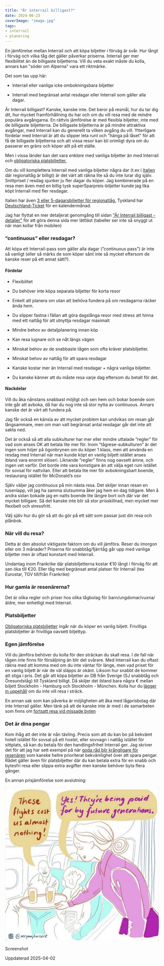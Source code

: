 ```yaml
---
title: "Är interrail billigast?"
date: 2024-06-23
coverImage: "image.jpg"
tags:
- interrail
- planering
---
```


En jämförelse mellan Interrail och att köpa biljetter i förväg är svår. Hur långt i förväg och vilka tåg det gäller påverkar priserna. Interrail ger mer flexibilitet än de billigaste biljetterna. Vill du veta exakt måste du kolla, annars kan "söder om Alperna" vara ett riktmärke.

Det som tas upp här:

- Interrail eller vanliga icke ombokningsbara biljetter

- Interrail med begränsat antal resdagar eller Interrail som gäller alla dagar.

Är Interrail billigast? Kanske, kanske inte. Det beror på resmål, hur du tar dig dit, hur mycket framförhållning du har och om du vill resa med de mindre populära avgångarna. En rättvis jämförelse är med flexibla biljetter, inte med de billigaste biljetterna. De billigaste biljetterna är på mindre attraktiva avgångar, med Interrail kan du generellt ta vilken avgång du vill. Ytterligare fördelar med Interrail är att du slipper leta runt och "hänga på låset" för att få de billigaste biljetterna och att vissa resor kan bli orimligt dyra om du passerar en gräns och köper allt på ett ställe.

Men i vissa länder kan det vara _enklare_ med vanliga biljetter än med Interrail och [obligatoriska platsbiljetter.](https://www.trainfo.eu/platsbiljettskrav-eller-inte/)

Om du vill komplettera Interrail med vanliga biljetter några dar (t.ex i [Italien](https://www.trainfo.eu/italien/) där regionaltåg är billigt) är det värt att räkna lite så du inte lurar dig själv. Snittpriset / resdag sjunker ju fler dagar du köper. Jag kombinerade på en resa men även med en billig tysk superSparpreis-biljetter kunde jag lika köpt Interrail med fler resdagar.

Italien har även [3 eller 5-dagarsbiljetter för regionaltåg.](https://www.trainfo.eu/2024/06/01/italia-in-tour-3-eller-5-dagarsbiljett/) Tyskland har [Deutschland-Ticket](https://www.trainfo.eu/deutschland-ticket/) för en kalendermånad.

Jag har flyttat en mer detaljerat genomgång till sidan ["Är Interrail billigast - detaljer"](https://www.trainfo.eu/ar-interrail-billigast-detaljer/) för att göra denna sida mer lättläst (tabeller ser inte så snyggt ut när man kollar från mobilen)

### ”continuous” eller resdagar?

Att köpa ett Interrail-pass som gäller alla dagar (”continuous pass”) är inte så vanligt (eller så märks de som köper sånt inte så mycket eftersom de kanske reser på ett annat sätt?).

#### Fördelar

- Flexibilitet

- Du behöver inte köpa separata biljetter för korta resor

- Enkelt att planera om utan att behöva fundera på om resdagarna räcker ända hem.

- Du slipper fastna i fällan att göra dagslånga resor med stress att hinna med ett nattåg för att utnyttja resdagar maximalt

- Mindre behov av detaljplanering innan köp

- Kan resa lugnare och se nåt längs vägen

- Minskat behov av de snabbaste tågen som ofta kräver platsbiljetter.

- Minskat behov av nattåg för att spara resdagar

- Kanske kostar mer än Interrail med resdagar + några vanliga biljetter.

- Du kanske känner att du måste resa varje dag eftersom du betalt för det.

#### Nackdelar

Vill du åka nånstans snabbast möjligt och sen hem och bokar boende som inte går att avboka, då har du nog inte så stor nytta av continuous. Annars kanske det är värt att fundera på.

Jag får också en känsla av att mycket problem kan undvikas om resan går långsammare, men om man valt begränsat antal resdagar går det inte att sakta ned.

Det är också så att alla subkulturer har mer eller mindre uttalade ”regler” för vad som anses OK att betala lite mer för. Inom ”tågrese-subkulturen” är det ingen som höjer på ögonbrynen om du köper 1 klass, men att använda en resdag med Interrail när man kunde köpt en vanlig biljett istället anses ibland vara enormt slöseri. Liknande ”regler” finns nog oavsett ämne, och ingen vet varför. Det borde inte vara konstigare än att välja eget rum istället för sovsal för nattvilan. Eller att betala lite mer för avbokningsbart boende, restaurang istället för McDonald’s osv

Själv väljer jag continuous på min nästa resa. Det skiljer innan resan en tusenlapp, vill jag ha samma slutsumma åker jag hem en dag tidigare. Men å andra sidan bokade jag en natts boende lite längre bort och där var det mycket billigare. Så det kanske inte blir så stor prisskillnad, men mycket mer flexibelt och stressfritt.

Välj själv hur du gör så att du gör på ett sätt som passar just din resa och plånbok.

### När vill du resa?

Detta är den absolut viktigaste faktorn om du vill jämföra. Reser du imorgon eller om 3 månader? Priserna för snabbtåg/fjärrtåg går upp med vanliga biljetter men är oftast konstant med Interrail.

Undantag inom Frankrike där platsbiljetterna kostar €10 långt i förväg för att sen öka till €20. Eller tåg med begränsat antal platser för Interrail (tex Eurostar, TGV till/från Frankrike)

### Hur gamla är resenärerna?

Det är olika regler och priser hos olika tågbolag för barn/ungdomar/vuxna/äldre, mer enhetligt med Interrail.

### Platsbiljetter

[Obligatoriska platsbiljetter](https://www.trainfo.eu/platsbiljettskrav-eller-inte/) ingår när du köper en vanlig biljett. Frivilliga platsbiljetter är frivilliga oavsett biljettyp.

### Egen jämförelse

Vill du jämföra behöver du kolla för den sträckan du skall resa. I de fall när tågen inte finns för försäljning än blir det svårare. Med Interrail kan du oftast räkna med att komma med om du inte väntar för länge, men vad priset för en vanlig biljett är när de väl släpps är okänt. Liksom hur snabbt de kommer att stiga i pris. Det går att köpa biljetter av DB från Sverige (SJ snabbtåg och Öresundståg) till Tyskland billigt. Då skiljer det ibland bara några € mellan biljett Stockholm - Hamburg och Stockholm - München. Kolla hur du [lägger in uppehåll](https://www.trainfo.eu/platsbokning-med-db/) om du inte vill resa i sträck.

En annan sak som kan påverka är möjligheten att åka med lågprisbolag där inte Interrail gäller. Men tänk på att de kanske inte är med i de samarbeten som finns om [fortsatt resa vid missade byten](https://www.trainfo.eu/forseningar/)

### Det är dina pengar

Kom ihåg att det inte är nån tävling. Precis som att du kan bo på bekvämt hotell istället för sovsal på ett hostel, eller sovvagn i nattåg istället för sittplats, så kan du betala för den handlingsfrihet Interrail ger. Jag skriver det för att jag har sett exempel på när [goda råd blir krångligare för resenären](https://www.trainfo.eu/2024/08/13/kranglar-vi-till-det/) som kanske hellre prioriterat bekvämlighet över att spara pengar. Rådet gäller även för platsbiljetter där du kan betala extra för en snabb och bytesfri resa eller slippa extra avgifter men kanske behöver byta flera gånger.

En annan prisjämförelse som avslutning:

![](images/ar-interrail-billigast_1.jpeg?w=948)

<figcaption>

Screenshot

</figcaption>

Uppdaterad 2025-04-02
